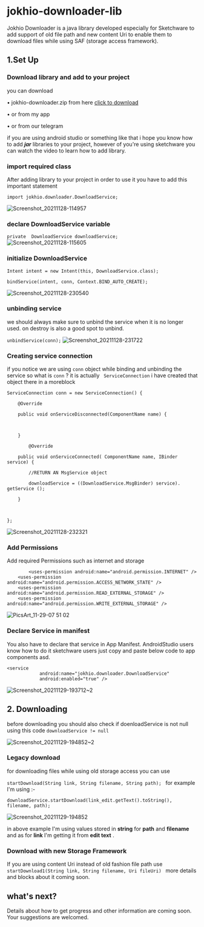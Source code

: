 # jokhio-downloader-lib

Jokhio Downloader is a java library developed especially for Sketchware to add support of old file path and new content Uri to enable them to download files while using SAF (storage access framework).

## 1.Set Up

### Download library and add to your project

you can download 

• jokhio-downloader.zip from here [click to download](https://github.com/bakarjokhio/jokhio-downloader-lib/raw/main/jokhio-downloader.zip)

• or from my app

• or from our telegram

if you are using android studio or something like that i hope you know how to add ***jar*** libraries to your project, however of you're using sketchware you can watch the video to learn how to add library.

### import required class

After adding library to your project in order to use it you have to add this important statement 

```import jokhio.downloader.DownloadService;```


![Screenshot_20211128-114957](https://user-images.githubusercontent.com/61370010/143732668-f0a20872-1e28-4f70-8cae-d4f2d031d13f.png)

### declare DownloadService variable

```private  DownloadService downloadService;```
![Screenshot_20211128-115605](https://user-images.githubusercontent.com/61370010/143732842-fc6e38c2-63c0-4709-ae91-feffc60b8693.png)

### initialize DownloadService 

```
Intent intent = new Intent(this, DownloadService.class);

bindService(intent, conn, Context.BIND_AUTO_CREATE); 
``` 
![Screenshot_20211128-230540](https://user-images.githubusercontent.com/61370010/143780531-06077efc-ddd8-4861-a0da-a338b1b27b12.png)

### unbinding service

we should always make sure to unbind the service when it is no longer used. on destroy is also a good spot to unbind.

` unbindService(conn); ` ![Screenshot_20211128-231722](https://user-images.githubusercontent.com/61370010/143780904-a6c96c5f-fb8b-4d97-ac87-4bce64657dec.png)

### Creating service connection

if you notice we are using `conn` object while binding and unbinding the service so what is `conn` ? it is actually ` ServiceConnection` i have created that object there in a moreblock 
```
ServiceConnection conn = new ServiceConnection() {

	@Override

	public void onServiceDisconnected(ComponentName name) {

		

	}

		@Override

	public void onServiceConnected( ComponentName name, IBinder service) {

		//RETURN AN MsgService object 

		downloadService = ((DownloadService.MsgBinder) service). getService ();

	}

	

};

```
![Screenshot_20211128-232321](https://user-images.githubusercontent.com/61370010/143781082-b2d88363-f564-490c-b87d-7b186a3a117c.png)

### Add Permissions

Add required Permissions such as internet and storage

```
        <uses-permission android:name="android.permission.INTERNET" />
	<uses-permission android:name="android.permission.ACCESS_NETWORK_STATE" />
	<uses-permission android:name="android.permission.READ_EXTERNAL_STORAGE" />
	<uses-permission android:name="android.permission.WRITE_EXTERNAL_STORAGE" />
```

![PicsArt_11-29-07 51 02](https://user-images.githubusercontent.com/61370010/143886266-d5489bc5-831a-43cd-95a4-0f5860d246a4.jpg)

### Declare Service in manifest

You also have to declare that service in App Manifest. 
AndroidStudio users know how to do it sketchware users just copy and paste below code to app components asd.


```
<service
			android:name="jokhio.downloader.DownloadService"
			android:enabled="true" />
```

![Screenshot_20211129-193712~2](https://user-images.githubusercontent.com/61370010/143888373-9520cc2c-42e9-4e9a-9945-b6abbba34377.png)


## 2. Downloading 

 before downloading you should also check if doenloadService is not null using this code ` downloadService != null `

![Screenshot_20211129-194852~2](https://user-images.githubusercontent.com/61370010/143891359-3a19467b-f4f2-44a2-aff6-8d6a0cfd3ec5.png)

### Legacy download 

for downloading files while using old storage access you can use 

`startDownload(String link, String filename, String path); ` 
for example I'm using :-

```
downloadService.startDownload(link_edit.getText().toString(), filename, path);
```
![Screenshot_20211129-194852](https://user-images.githubusercontent.com/61370010/143910514-b2bf608e-3223-4f8c-813b-95eab630ace1.png)

in above example I'm using values stored in **string** for **path** and **filename** and as for **link** I'm getting it from **edit text** .



### Download with new Storage Framework

If you are using content Uri instead of old fashion file path use `startDownload1(String link, String filename, Uri fileUri) ` more details and blocks about it coming soon.

## what's next?

Details about how to get progress and other information are coming soon.
Your suggestions are welcomed.
